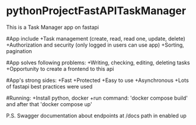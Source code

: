 # pythonProjectFastAPITaskManager

This is a Task Manager app on fastapi

#App include
+Task management (create, read, read one, update, delete)
+Authorization and security (only logged in users can use app)
+Sorting, pagination

#App solves following problems:
+Writing, checking, editing, deleting tasks
+Opportunity to create a frontend to this api

#App's strong sides:
+Fast
+Protected
+Easy to use 
+Asynchronous
+Lots of fastapi best practices were used

#Running:
+Install python, docker
+run command: 'docker compose build' and after that 'docker compose up'

P.S. Swagger documentation about endpoints at /docs path in enabled up
